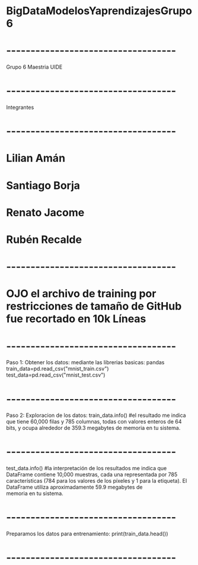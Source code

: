 # BigDataModelosYaprendizajesGrupo6
# ----------------------------------- #
Grupo 6 Maestria UIDE
# ----------------------------------- #

Integrantes
# ----------------------------------- #

# Lilian Amán
# Santiago Borja
# Renato Jacome
# Rubén Recalde

# ----------------------------------- #

# OJO el archivo de training por restricciones de tamaño de GitHub fue recortado en 10k Líneas

# ----------------------------------- #

Paso 1:
Obtener los datos:
mediante las librerias basicas: pandas
train_data=pd.read_csv("mnist_train.csv")
test_data=pd.read_csv("mnist_test.csv")

# ----------------------------------- #

Paso 2:
Exploracion de los datos:
train_data.info()
#el resultado me indica que tiene 60,000 filas y 785 columnas, todas con valores enteros de 64 bits, y ocupa alrededor de 359.3 megabytes de memoria en tu sistema.

# ----------------------------------- #

test_data.info()
#la interpretación de los resultados me indica que DataFrame contiene 10,000 muestras, cada una representada por 785 características (784 para los valores de los píxeles y 1 para la etiqueta). El DataFrame utiliza aproximadamente 59.9 megabytes de memoria en tu sistema.


# ----------------------------------- #

Preparamos los datos para entrenamiento:
print(train_data.head())

# ----------------------------------- #

